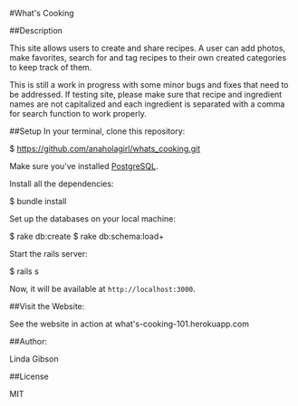 #What's Cooking

##Description

This site allows users to create and share recipes.  A user can add photos, make favorites, search for and tag recipes to their own created categories to keep track of them.

This is still a work in progress with some minor bugs and fixes that need to be addressed.  If testing site, please make sure that recipe and ingredient names are not capitalized and each ingredient is separated with a comma for search function to work properly.

##Setup
 In your terminal, clone this repository:

 $ https://github.com/anaholagirl/whats_cooking.git

 Make sure you've installed [PostgreSQL](http://www.postgresql.org/download/).

 Install all the dependencies:

 $ bundle install

 Set up the databases on your local machine:

 $ rake db:create
 $ rake db:schema:load+

 Start the rails server:

 $ rails s

 Now, it will be available at `http://localhost:3000`.

##Visit the Website:

 See the website in action at what's-cooking-101.herokuapp.com

##Author:

 Linda Gibson

##License

 MIT
